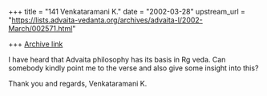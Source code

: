+++
title = "141 Venkataramani K."
date = "2002-03-28"
upstream_url = "https://lists.advaita-vedanta.org/archives/advaita-l/2002-March/002571.html"

+++
[Archive link](https://lists.advaita-vedanta.org/archives/advaita-l/2002-March/002571.html)

I have heard that Advaita philosophy has its basis in Rg veda. Can somebody
kindly point me to the verse and also give some insight into this?

Thank you and regards,
Venkataramani K.

